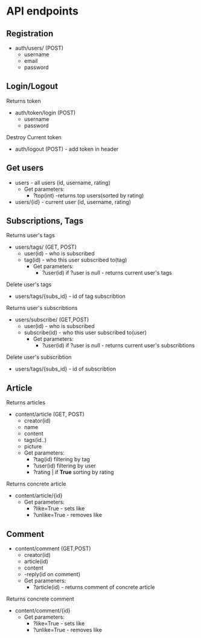 # API endpoints
## Registration
- auth/users/ (POST)
  - username
  - email
  - password
## Login/Logout
Returns token
- auth/token/login (POST)
  - username
  - password

Destroy Current token
- auth/logout (POST) - add token in header

## Get users
  - users - all users (id, username, rating)
    - Get parameters:
      - ?top(int) -returns top users(sorted by rating)
  - users/{id} - current user (id, username, rating)

## Subscriptions, Tags
Returns user's tags
- users/tags/ (GET, POST)
  - user(id) - who is subscribed
  - tag(id) - who this user subscribed to(tag)
    - Get parameters:
      - ?user(id) if ?user is null - returns current user's tags


Delete user's tags
- users/tags/{subs_id} - id of tag subscribtion
  

Returns user's subscribtions
- users/subscribe/  (GET,POST)
  - user(id) - who is subscribed
  - subscribe(id) - who this user subscribed to(user)
    - Get parameters:
      - ?user(id) if ?user is null - returns current user's subscribtions

Delete user's subscribtion
- users/tags/{subs_id} - id of subscribtion


## Article
Returns articles
- content/article  (GET, POST)
  - creator(id)
  - name
  - content
  - tags(id..)
  - picture
  - Get parameters:
    - ?tag(id) filtering by tag
    - ?user(id) filtering by user
    - ?rating | if **True** sorting by rating

Returns concrete article

- content/article/{id}
  - Get parameters:
    - ?like=True - sets like
    - ?unlike=True - removes like


## Comment
- content/comment  (GET,POST)
  - creator(id)
  - article(id)
  - content
  - -reply(id on comment)
  - Get parameners:
    - ?article(id) - returns comment of concrete article

Returns concrete comment
- content/comment/{id}
  - Get parameters:
    - ?like=True - sets like
    - ?unlike=True - removes like
